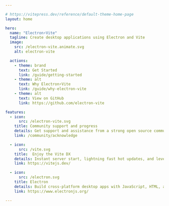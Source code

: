 ```yaml
---

# https://vitepress.dev/reference/default-theme-home-page
layout: home

hero:
  name: "Electron⚡️Vite"
  tagline: Create desktop applications using Electron and Vite
  image:
    src: /electron-vite.animate.svg
    alt: electron-vite

  actions:
    - theme: brand
      text: Get Started
      link: /guide/getting-started
    - theme: alt
      text: Why Electron⚡️Vite
      link: /guide/why-electron-vite
    - theme: alt
      text: View on GitHub
      link: https://github.com/electron-vite

features:
  - icon:
      src: /electron-vite.svg
    title: Community support and progress
    details: Get support and assistance from a strong open source community
    link: /community/acknowledge

  - icon:
      src: /vite.svg
    title:  Enjoy the Vite DX
    details: Instant server start, lightning fast hot updates, and leverage Vite ecosystem plugins.
    link: https://vitejs.dev/

  - icon:
      src: /electron.svg
    title: Electron
    details: Build cross-platform desktop apps with JavaScript, HTML, and CSS
    link: https://www.electronjs.org/

---
```


<template>
  <span>asdfsd</span>
</template>
